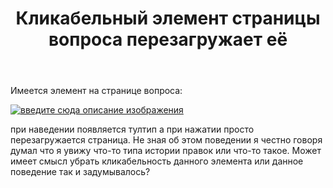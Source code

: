 ﻿---
title: "Кликабельный элемент страницы вопроса перезагружает её"
se.owner.user_id: 238742
se.owner.display_name: "Andrew"
se.owner.link: "https://ru.meta.stackoverflow.com/users/238742/andrew"
se.link: "https://ru.meta.stackoverflow.com/questions/11323/%d0%9a%d0%bb%d0%b8%d0%ba%d0%b0%d0%b1%d0%b5%d0%bb%d1%8c%d0%bd%d1%8b%d0%b9-%d1%8d%d0%bb%d0%b5%d0%bc%d0%b5%d0%bd%d1%82-%d1%81%d1%82%d1%80%d0%b0%d0%bd%d0%b8%d1%86%d1%8b-%d0%b2%d0%be%d0%bf%d1%80%d0%be%d1%81%d0%b0-%d0%bf%d0%b5%d1%80%d0%b5%d0%b7%d0%b0%d0%b3%d1%80%d1%83%d0%b6%d0%b0%d0%b5%d1%82-%d0%b5%d1%91"
se.question_id: 11323
se.post_type: question
---
<p>Имеется элемент на странице вопроса:</p>
<p><a href="https://i.stack.imgur.com/iQmuh.png" rel="nofollow noreferrer"><img src="https://i.stack.imgur.com/iQmuh.png" alt="введите сюда описание изображения" /></a></p>
<p>при наведении появляется тултип а при нажатии просто перезагружается страница. Не зная об этом поведении я честно говоря думал что я увижу что-то типа истории правок или что-то такое. Может имеет смысл убрать кликабельность данного элемента или данное поведение так и задумывалось?</p>
